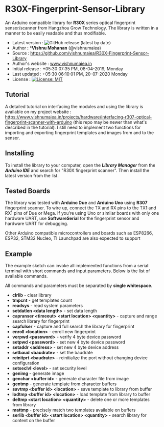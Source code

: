 # R30X-Fingerprint-Sensor-Library
An Arduino compatible library for **R30X** series optical fingerprint sensor/scanner from Hangzhou Grow Technology. The library is written in a manner to be easily readable and thus modifiable.

- Latest version : ![GitHub release (latest by date)](https://img.shields.io/github/v/release/vishnumaiea/R30X-Fingerprint-Sensor-Library?style=flat)
- Author : ***Vishnu Mohanan** (@vishnumaiea)
- Source : https://github.com/vishnumaiea/R30X-Fingerprint-Sensor-Library
- Author's website : www.vishnumaiea.in
- Initial release : +05:30 07:35 PM, 08-04-2019, Monday
- Last updated : +05:30 06:10:01 PM, 20-07-2020 Monday
- License : [![License: MIT](https://img.shields.io/badge/License-MIT-green.svg)](https://opensource.org/licenses/MIT)

## Tutorial

A detailed tutorial on interfacing the modules and using the library is available on my project website : https://www.vishnumaiea.in/projects/hardware/interfacing-r307-optical-fingerprint-scanner-with-arduino (this repo may be newer than what's described in the tutorial). I still need to implement two functions for importing and exporting fingerprint templates and images from and to the sensor.

## Installing

To install the library to your computer, open the _**Library Manager**_ from the _**Arduino IDE**_ and search for "R30X fingerprint scanner". Then install the latest version from the list.

## Tested Boards

The library was tested with **Arduino Due** and **Arduino Uno** using **R307** fingerprint scanner. To wire up, connect the TX and RX pins to the TX1 and RX1 pins of Due or Mega. If you're using Uno or similar boards with only one hardware UART, use **SoftwareSerial** for the fingerprint sensor and hardware UART for debugging.

Other Arduino compatible microcontrollers and boards such as ESP8266, ESP32, STM32 Nucleo, TI Launchpad are also expected to support

## Example

The example sketch can invoke all implemented functions from a serial terminal with short commands and input parameters. Below is the list of available commands.

All commands and parameters must be separated by **single whitespace**.

- **clrlib** - clear library
- **tmpcnt** - get templates count
- **readsys** - read system parameters
- **setdatlen \<data length\>** - set data length
- **capranser \<timeout\> \<start location\> \<quantity\>** - capture and range search library for fingerprint
- **capfulser** - capture and full search the library for fingerprint
- **enroll \<location\>** - enroll new fingerprint
- **verpwd \<password\>** - verify 4 byte device password
- **setpwd \<password\>** - set new 4 byte device password
- **setaddr \<address\>** - set new 4 byte device address
- **setbaud \<baudrate\>** - set the baudrate
- **reinitprt \<baudrate\>** - reinitialize the port without changing device configuration
- **setseclvl \<level\>** - set security level
- **genimg** - generate image
- **genchar \<buffer id\>** - generate character file from image
- **gentmp** - generate template from character buffers
- **savtmp \<buffer id\> \<location\>** - save template to library from buffer
- **lodtmp \<buffer id\> \<location\>** - load template from library to buffer
- **deltmp \<start location\> \<quantity\>** - delete one or more templates from library
- **mattmp** - precisely match two templates available on buffers
- **serlib \<buffer id\> \<start location\> \<quantity\>** - search library for content on the buffer
